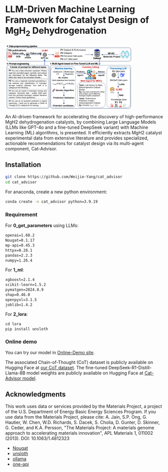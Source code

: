 # LLM-Driven Machine Learning Framework for Catalyst Design of MgH<sub>2</sub> Dehydrogenation

<img src="https://github.com/Weijie-Yang/cat_advisor/blob/main/Fig1.png" width="400"/>

An AI-driven framework for accelerating the discovery of high-performance MgH2 dehydrogenation catalysts, by combining Large Language Models (LLMs like GPT-4o and a fine-tuned DeepSeek variant) with Machine Learning (ML) algorithms, is presented. It efficiently extracts MgH2 catalyst experimental data from extensive literature and provides specialized, actionable recommendations for catalyst design via its multi-agent component, Cat-Advisor.

## Installation

```sh
git clone https://github.com/Weijie-Yang/cat_advisor
cd cat_advisor
```

For anaconda, create a new python environment:

```sh
conda create -n cat_advisor python=3.9.19
```

### Requirement

For **0_get_parameters** using LLMs:

```
openai=1.60.2
Nougat=0.1.17
mp-api=0.45.3
httpx=0.28.1
pandas=2.2.3
numpy=1.26.4

```

For **1_ml**:

```
xgboost=2.1.4
scikit-learn=1.5.2
pymatgen=2024.8.9
shap=0.46.0
openpyxl=3.1.5
joblib=1.4.2
```

For **2_lora**:

```
cd lora
pip install unsloth
```

### Online demo

You can try our model in [Online-Demo site](https://cat-advisor.cpolar.top/chat/share?shareId=wfz7t90zohng7vaej6b1dxgd). 


The associated Chain-of-Thought (CoT) dataset is publicly available on Hugging Face at [our CoT dataset](https://huggingface.co/datasets/Yy245/cot_2000). The fine-tuned DeepSeek-R1-Distill-Llama-8B model weights are publicly available on Hugging Face at [Cat-Advisor model](https://huggingface.co/Yy245/Cat-Advisor).


## Acknowledgments
This work uses data or services provided by the Materials Project, a project of the U.S. Department of Energy Basic Energy Sciences Program.
If you use data from the Materials Project, please cite:
A. Jain, S.P. Ong, G. Hautier, W. Chen, W.D. Richards, S. Dacek, S. Cholia, D. Gunter, D. Skinner, G. Ceder, and K.A. Persson, "The Materials Project: A materials genome approach to accelerating materials innovation", APL Materials 1, 011002 (2013). DOI: 10.1063/1.4812323
- [Nougat](https://github.com/facebookresearch/nougat)
- [unsloth](https://github.com/unslothai/unsloth)
- [ollama](https://github.com/ollama/ollama)
- [one-api](https://github.com/songquanpeng/one-api)
